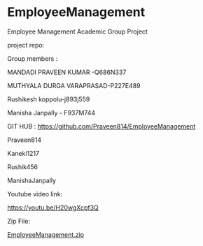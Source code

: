# EmployeeManagement
Employee Management Academic Group Project

 project repo:

Group members :

MANDADI PRAVEEN KUMAR -Q686N337

MUTHYALA DURGA VARAPRASAD-P227E489

Rushikesh koppolu-j893j559

Manisha Janpally - F937M744

GIT HUB  : https://github.com/Praveen814/EmployeeManagement

Praveen814 

Kaneki1217

Rushik456

ManishaJanpally

Youtube video link:

https://youtu.be/H20wgXcpf3Q

Zip File:



[EmployeeManagement.zip](https://github.com/Praveen814/EmployeeManagement/files/10161821/EmployeeManagement.zip)



